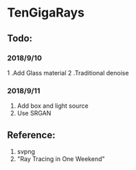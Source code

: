 # TenGigaRays

## Todo:

### 2018/9/10
1 .Add Glass material
2 .Traditional denoise

### 2018/9/11
1. Add box and light source
2. Use SRGAN

## Reference:
1. svpng
2. "Ray Tracing in One Weekend"
